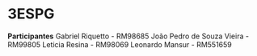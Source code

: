 # 3ESPG
<strong>Participantes</strong>
Gabriel Riquetto - RM98685
João Pedro de Souza Vieira - RM99805
Leticia Resina - RM98069
Leonardo Mansur - RM551659

